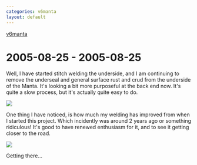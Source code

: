 ```yaml
---
categories: v6manta
layout: default
---
```


[v6manta](/v6manta)

# 2005-08-25 - 2005-08-25 
Well, I have started stitch welding the underside, and I am continuing to remove the underseal and general surface rust and crud from the underside of the Manta. It's looking a bit more purposeful at the back end now. It's quite a slow process, but it's actually quite easy to do.

![](/img/v6manta/manta0075.jpg)

One thing I have noticed, is how much my welding has improved from when I started this project. Which incidently was around 2 years ago or something ridiculous! It's good to have renewed enthusiasm for it, and to see it getting closer to the road.

![](/img/v6manta/manta0076.jpg)

Getting there...